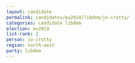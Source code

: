 ```yaml
---
layout: candidate
permalink: candidates/eu2014/libdem/jo-crotty/
categories: candidate libdem
election: eu2014
list-rank: 2
person: jo-crotty
region: north-west
party: libdem
---
```

